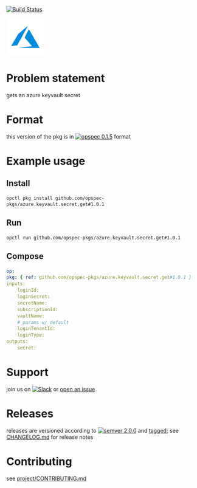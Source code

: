 [![Build Status](https://travis-ci.org/opspec-pkgs/azure.keyvault.secret.get.svg?branch=master)](https://travis-ci.org/opspec-pkgs/azure.keyvault.secret.get)

<img src="icon.svg" alt="icon" height="100px">

# Problem statement

gets an azure keyvault secret

# Format

this version of the pkg is in [![opspec 0.1.5](https://img.shields.io/badge/opspec-0.1.5-brightgreen.svg?colorA=6b6b6b&colorB=fc16be)](https://opspec.io/0.1.5/packages.html) format

# Example usage

## Install

```shell
opctl pkg install github.com/opspec-pkgs/azure.keyvault.secret.get#1.0.1
```

## Run

```
opctl run github.com/opspec-pkgs/azure.keyvault.secret.get#1.0.1
```

## Compose

```yaml
op:
pkg: { ref: github.com/opspec-pkgs/azure.keyvault.secret.get#1.0.1 }
inputs:
    loginId:
    loginSecret:
    secretName:
    subscriptionId:
    vaultName:
    # params w/ default
    loginTenantId:
    loginType:
outputs:
    secret:
```

# Support

join us on
[![Slack](https://opspec-slackin.herokuapp.com/badge.svg)](https://opspec-slackin.herokuapp.com/)
or
[open an issue](https://github.com/opspec-pkgs/azure.keyvault.secret.get/issues)

# Releases

releases are versioned according to
[![semver 2.0.0](https://img.shields.io/badge/semver-2.0.0-brightgreen.svg)](http://semver.org/spec/v2.0.0.html)
and [tagged](https://git-scm.com/book/en/v2/Git-Basics-Tagging); see
[CHANGELOG.md](CHANGELOG.md) for release notes

# Contributing

see
[project/CONTRIBUTING.md](https://github.com/opspec-pkgs/project/blob/master/CONTRIBUTING.md)
